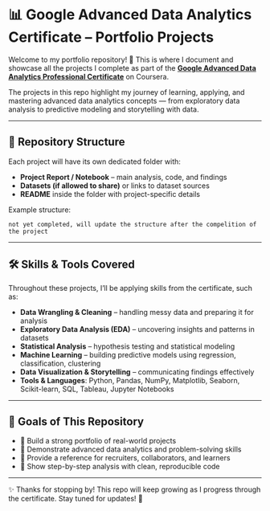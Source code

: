 # 📊 Google Advanced Data Analytics Certificate – Portfolio Projects

Welcome to my portfolio repository! 🚀
This is where I document and showcase all the projects I complete as part of the **[Google Advanced Data Analytics Professional Certificate](https://www.coursera.org/professional-certificates/google-advanced-data-analytics)** on Coursera.

The projects in this repo highlight my journey of learning, applying, and mastering advanced data analytics concepts — from exploratory data analysis to predictive modeling and storytelling with data.

---

## 📁 Repository Structure

Each project will have its own dedicated folder with:

* **Project Report / Notebook** – main analysis, code, and findings
* **Datasets (if allowed to share)** or links to dataset sources
* **README** inside the folder with project-specific details

Example structure:

```
not yet completed, will update the structure after the compelition of the project
```

---

## 🛠️ Skills & Tools Covered

Throughout these projects, I’ll be applying skills from the certificate, such as:

* **Data Wrangling & Cleaning** – handling messy data and preparing it for analysis
* **Exploratory Data Analysis (EDA)** – uncovering insights and patterns in datasets
* **Statistical Analysis** – hypothesis testing and statistical modeling
* **Machine Learning** – building predictive models using regression, classification, clustering
* **Data Visualization & Storytelling** – communicating findings effectively
* **Tools & Languages**: Python, Pandas, NumPy, Matplotlib, Seaborn, Scikit-learn, SQL, Tableau, Jupyter Notebooks

---

## 🎯 Goals of This Repository

* 📌 Build a strong portfolio of real-world projects
* 📌 Demonstrate advanced data analytics and problem-solving skills
* 📌 Provide a reference for recruiters, collaborators, and learners
* 📌 Show step-by-step analysis with clean, reproducible code


---

✨ Thanks for stopping by! This repo will keep growing as I progress through the certificate. Stay tuned for updates! 🚀


